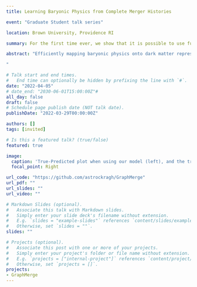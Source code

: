 ```yaml
---
title: Learning Baryonic Physics from Complete Merger Histories

event: "Graduate Student talk series"

location: Brown University, Providence RI

summary: For the first time ever, we show that it is possible to use full merger histories to emulate SAMs with Machine Learning.

abstract: "Efficiently mapping baryonic physics onto dark matter represents one of the major challenges of the current cosmological paradigm. Even as Semi-Analytical Models (SAMs) and hydrodynamical simulations have made impressive advances in reproducing key observables across cosmologically significant volumes, there is significant tension between the predictions of these two methods, and the increases in simulation volume has meant that simulation times are now of order $10^8$ CPU hours. However, with recent advances in Machine Learning (ML), key quantities of these simulations can now be reproduced in seconds. Graph Neural Networks (GNNs) have proven to be the natural choice for learning physical relations, and among the most inherently graph-like structures found in astrophysics are the merger trees that encode the evolution of dark matter haloes, which are used by SAMs to simulate baryonic physics. I’ll discuss how SAMs can be emulated precisely and quickly with a GNN for several different baryonic quantities of interest, and how this method offers key advantages over other ML methods in analyzing the interdependence between assembly history and the baryonic properties of galaxies. 

"

# Talk start and end times.
#   End time can optionally be hidden by prefixing the line with `#`.
date: "2022-04-05"
# date_end: "2030-06-01T15:00:00Z"#
all_day: false
draft: false
# Schedule page publish date (NOT talk date).
publishDate: "2022-03-29T00:00:00Z"

authors: []
tags: [invited]

# Is this a featured talk? (true/false)
featured: true

image:
  caption: 'True-Predicted plot when using our model (left), and the traditional Abundance Matching approach (right), for regressing stellar mass'
  focal_point: Right

url_code: "https://github.com/astrockragh/GraphMerge"
url_pdf: ""
url_slides: ""
url_video: ""

# Markdown Slides (optional).
#   Associate this talk with Markdown slides.
#   Simply enter your slide deck's filename without extension.
#   E.g. `slides = "example-slides"` references `content/slides/example-slides.md`.
#   Otherwise, set `slides = ""`.
slides: ""

# Projects (optional).
#   Associate this post with one or more of your projects.
#   Simply enter your project's folder or file name without extension.
#   E.g. `projects = ["internal-project"]` references `content/project/deep-learning/index.md`.
#   Otherwise, set `projects = []`.
projects:
- GraphMerge
---
```

<!-- 
{{% callout note %}}
Click on the **Slides** button above to view the built-in slides feature.
{{% /callout %}}

Slides can be added in a few ways:

- **Create** slides using Wowchemy's [*Slides*](https://wowchemy.com/docs/managing-content/#create-slides) feature and link using `slides` parameter in the front matter of the talk file
- **Upload** an existing slide deck to `static/` and link using `url_slides` parameter in the front matter of the talk file
- **Embed** your slides (e.g. Google Slides) or presentation video on this page using [shortcodes](https://wowchemy.com/docs/writing-markdown-latex/).

Further event details, including [page elements](https://wowchemy.com/docs/writing-markdown-latex/) such as image galleries, can be added to the body of this page. -->
